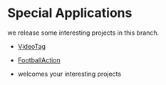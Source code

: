 
# Special Applications

we release some interesting projects in this branch.

- [VideoTag](VideoTag/)

- [FootballAction](FootballAction/)

- welcomes your interesting projects
